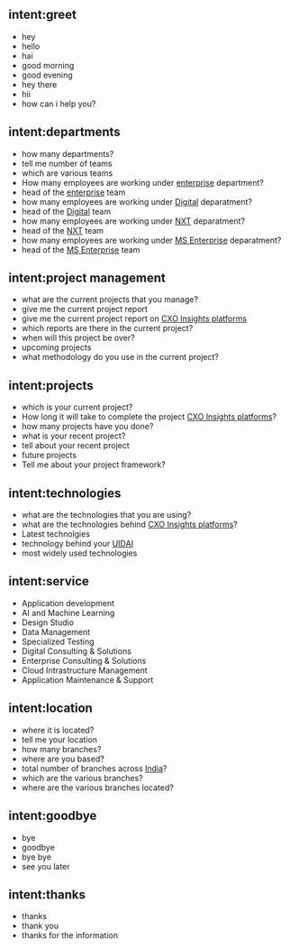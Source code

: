 ## intent:greet
- hey
- hello
- hai
- good morning
- good evening
- hey there
- hii
- how can i help you?

## intent:departments
- how many departments?
- tell me number of teams
- which are various teams 
- How many employees are working under [enterprise](department_name) department?
- head of the [enterprise](department_name) team
- how many employees are working under [Digital](department_name)  deparatment?
- head of the [Digital](department_name) team
- how many employees are working under [NXT](department_name)  deparatment?
- head of the [NXT](department_name) team
- how many employees are working under [MS Enterprise](department_name)  deparatment?
- head of the [MS Enterprise](department_name) team



## intent:project management
- what are the current projects that you manage?
- give me the current project report
- give me the current project report on [CXO Insights platforms](project_title)
- which reports are there in the current project?
- when will this project be over?
- upcoming projects
- what methodology do you use in the current project? 

## intent:projects
- which is your current project?
- How long it will take to complete the project [CXO Insights platforms](project_title)?
- how many projects have you done?
- what is your recent project?
- tell about your recent project
- future projects
- Tell me about your project framework?

## intent:technologies
- what are the technologies that you are using?
- what are the technologies behind [CXO Insights platforms](project_title)?
- Latest technolgies
- technology behind your [UIDAI](project_title)
- most widely used technologies

## intent:service
 - Application development
 - AI and Machine Learning
 - Design Studio
 - Data Management
 - Specialized Testing
 - Digital Consulting & Solutions
 - Enterprise Consulting & Solutions
 - Cloud Intrastructure Management
 - Application Maintenance & Support

## intent:location
 - where it is located?
 - tell me your location
 - how many branches?
 - where are you based?
 - total number of branches across [India](country_name)?
 - which are the various branches?
 - where are the various branches located?

## intent:goodbye
 - bye
 - goodbye
 - bye bye
 - see you later


## intent:thanks
 - thanks
 - thank you 
 - thanks for the information
 


